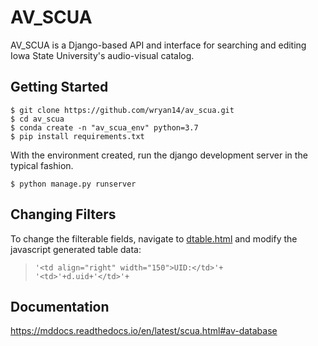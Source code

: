 
AV_SCUA
========

AV_SCUA is a Django-based API and interface for searching and editing Iowa State University's audio-visual catalog. 

Getting Started
----------------

``` {.sourceCode .console}
$ git clone https://github.com/wryan14/av_scua.git
$ cd av_scua
$ conda create -n "av_scua_env" python=3.7
$ pip install requirements.txt
```

With the environment created, run the django development
server in the typical fashion.

``` {.sourceCode .console}
$ python manage.py runserver
```

Changing Filters
-----------------

To change the filterable fields, navigate to [dtable.html](templates/basic/dtable.html) and modify the javascript generated table data:


> ``` {.sourceCode .javascript}
> '<td align="right" width="150">UID:</td>'+
> '<td>'+d.uid+'</td>'+
> ```


Documentation
--------------

https://mddocs.readthedocs.io/en/latest/scua.html#av-database
